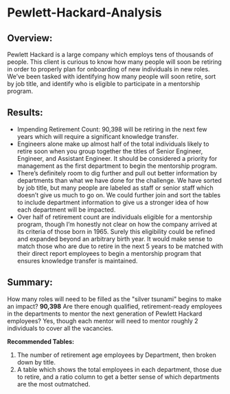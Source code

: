 # Pewlett-Hackard-Analysis

## Overview: 
Pewlett Hackard is a large company which employs tens of thousands of people. This client is curious to know how many people will soon be retiring in order to properly plan for onboarding of new individuals in new roles. We’ve been tasked with identifying how many people will soon retire, sort by job title, and identify who is eligible to participate in a mentorship program. 

## Results: 
* Impending Retirement Count: 90,398 will be retiring in the next few years which will require a significant knowledge transfer.
* Engineers alone make up almost half of the total individuals likely to retire soon when you group together the titles of Senior Engineer, Engineer, and Assistant Engineer. It should be considered a priority for management as the first department to begin the mentorship program. 
* There’s definitely room to dig further and pull out better information by departments than what we have done for the challenge. We have sorted by job title, but many people are labeled as staff or senior staff which doesn’t give us much to go on. We could further join and sort the tables to include department information to give us a stronger idea of how each department will be impacted. 
* Over half of retirement count are individuals eligible for a mentorship program, though I’m honestly not clear on how the company arrived at its criteria of those born in 1965. Surely this eligibility could be refined and expanded beyond an arbitrary birth year. It would make sense to match those who are due to retire in the next 5 years to be matched with their direct report employees to begin a mentorship program that ensures knowledge transfer is maintained. 

## Summary: 
How many roles will need to be filled as the "silver tsunami" begins to make an impact? **90,398**
Are there enough qualified, retirement-ready employees in the departments to mentor the next generation of Pewlett Hackard employees? Yes, though each mentor will need to mentor roughly 2 individuals to cover all the vacancies. 

**Recommended Tables:** 
1. The number of retirement age employees by Department, then broken down by title. 
2. A table which shows the total employees in each department, those due to retire, and a ratio column to get a better sense of which departments are the most outmatched. 
